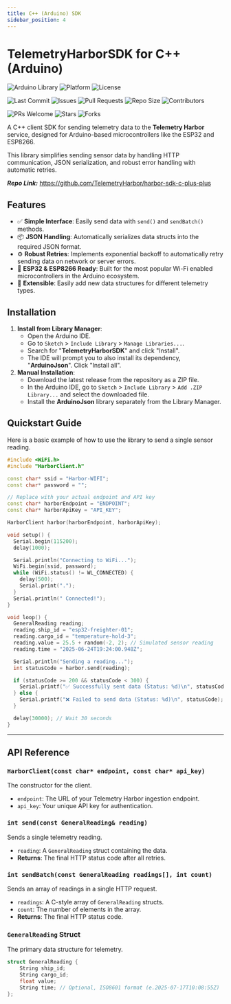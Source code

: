 ```yaml
---
title: C++ (Arduino) SDK
sidebar_position: 4
---
```


# TelemetryHarborSDK for C++ (Arduino)

<!-- Arduino -->
![Arduino Library](https://img.shields.io/badge/Arduino-Library-00979D.svg)
![Platform](https://img.shields.io/badge/platform-ESP32-orange.svg)
![License](https://img.shields.io/github/license/TelemetryHarbor/harbor-sdk-c-plus-plus.svg)
<!-- GitHub -->
![Last Commit](https://img.shields.io/github/last-commit/TelemetryHarbor/harbor-sdk-c-plus-plus.svg)
![Issues](https://img.shields.io/github/issues/TelemetryHarbor/harbor-sdk-c-plus-plus.svg)
![Pull Requests](https://img.shields.io/github/issues-pr/TelemetryHarbor/harbor-sdk-c-plus-plus.svg)
![Repo Size](https://img.shields.io/github/repo-size/TelemetryHarbor/harbor-sdk-c-plus-plus.svg)
![Contributors](https://img.shields.io/github/contributors/TelemetryHarbor/harbor-sdk-c-plus-plus.svg)
<!-- Fun / Community -->
![PRs Welcome](https://img.shields.io/badge/PRs-welcome-brightgreen.svg)
![Stars](https://img.shields.io/github/stars/TelemetryHarbor/harbor-sdk-c-plus-plus.svg?style=social)
![Forks](https://img.shields.io/github/forks/TelemetryHarbor/harbor-sdk-c-plus-plus.svg?style=social)

A C++ client SDK for sending telemetry data to the **Telemetry Harbor** service, designed for Arduino-based microcontrollers like the ESP32 and ESP8266.

This library simplifies sending sensor data by handling HTTP communication, JSON serialization, and robust error handling with automatic retries.

**_Repo Link:_** https://github.com/TelemetryHarbor/harbor-sdk-c-plus-plus


## Features

*   ✅ **Simple Interface**: Easily send data with `send()` and `sendBatch()` methods.
*   📦 **JSON Handling**: Automatically serializes data structs into the required JSON format.
*   ⚙️ **Robust Retries**: Implements exponential backoff to automatically retry sending data on network or server errors.
*   📡 **ESP32 & ESP8266 Ready**: Built for the most popular Wi-Fi enabled microcontrollers in the Arduino ecosystem.
*   🔌 **Extensible**: Easily add new data structures for different telemetry types.


## Installation

1.  **Install from Library Manager**:
    *   Open the Arduino IDE.
    *   Go to `Sketch` > `Include Library` > `Manage Libraries...`.
    *   Search for "**TelemetryHarborSDK**" and click "Install".
    *   The IDE will prompt you to also install its dependency, "**ArduinoJson**". Click "Install all".
2.  **Manual Installation**:
    *   Download the latest release from the repository as a ZIP file.
    *   In the Arduino IDE, go to `Sketch` > `Include Library` > `Add .ZIP Library...` and select the downloaded file.
    *   Install the **ArduinoJson** library separately from the Library Manager.


## Quickstart Guide

Here is a basic example of how to use the library to send a single sensor reading.

```cpp
#include <WiFi.h>
#include "HarborClient.h"

const char* ssid = "Harbor-WIFI";
const char* password = "";

// Replace with your actual endpoint and API key
const char* harborEndpoint = "ENDPOINT";
const char* harborApiKey = "API_KEY";

HarborClient harbor(harborEndpoint, harborApiKey);

void setup() {
  Serial.begin(115200);
  delay(1000);

  Serial.println("Connecting to WiFi...");
  WiFi.begin(ssid, password);
  while (WiFi.status() != WL_CONNECTED) {
    delay(500);
    Serial.print(".");
  }
  Serial.println(" Connected!");
}

void loop() {
  GeneralReading reading;
  reading.ship_id = "esp32-freighter-01";
  reading.cargo_id = "temperature-hold-3";
  reading.value = 25.5 + random(-2, 2); // Simulated sensor reading
  reading.time = "2025-06-24T19:24:00.948Z";

  Serial.println("Sending a reading...");
  int statusCode = harbor.send(reading);

  if (statusCode >= 200 && statusCode < 300) {
    Serial.printf("✅ Successfully sent data (Status: %d)\n", statusCode);
  } else {
    Serial.printf("❌ Failed to send data (Status: %d)\n", statusCode);
  }

  delay(30000); // Wait 30 seconds
}
```

-----

## API Reference

### `HarborClient(const char* endpoint, const char* api_key)`

The constructor for the client.
*   `endpoint`: The URL of your Telemetry Harbor ingestion endpoint.
*   `api_key`: Your unique API key for authentication.

### `int send(const GeneralReading& reading)`

Sends a single telemetry reading.
*   `reading`: A `GeneralReading` struct containing the data.
*   **Returns**: The final HTTP status code after all retries.

### `int sendBatch(const GeneralReading readings[], int count)`

Sends an array of readings in a single HTTP request.
*   `readings`: A C-style array of `GeneralReading` structs.
*   `count`: The number of elements in the array.
*   **Returns**: The final HTTP status code.

### `GeneralReading` Struct

The primary data structure for telemetry.

```cpp
struct GeneralReading {
    String ship_id;
    String cargo_id;
    float value;
    String time; // Optional, ISO8601 format (e.2025-07-17T10:08:55Z)
};
```
